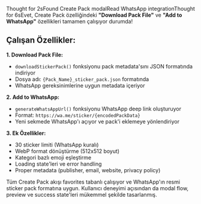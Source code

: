 Thought for 2sFound Create Pack modalRead WhatsApp integrationThought for 6sEvet, Create Pack özelliğindeki **"Download Pack File"** ve **"Add to WhatsApp"** özellikleri tamamen çalışıyor durumda!

## Çalışan Özellikler:

**1. Download Pack File:**

- `downloadStickerPack()` fonksiyonu pack metadata'sını JSON formatında indiriyor
- Dosya adı: `{Pack_Name}_sticker_pack.json` formatında
- WhatsApp gereksinimlerine uygun metadata içeriyor

**2. Add to WhatsApp:**

- `generateWhatsAppUrl()` fonksiyonu WhatsApp deep link oluşturuyor
- Format: `https://wa.me/sticker/{encodedPackData}`
- Yeni sekmede WhatsApp'ı açıyor ve pack'i eklemeye yönlendiriyor

**3. Ek Özellikler:**

- 30 sticker limiti (WhatsApp kuralı)
- WebP format dönüştürme (512x512 boyut)
- Kategori bazlı emoji eşleştirme
- Loading state'leri ve error handling
- Proper metadata (publisher, email, website, privacy policy)

Tüm Create Pack akışı favorites tabanlı çalışıyor ve WhatsApp'ın resmi sticker pack formatına uygun. Kullanıcı deneyimi açısından da modal flow, preview ve success state'leri mükemmel şekilde tasarlanmış.
